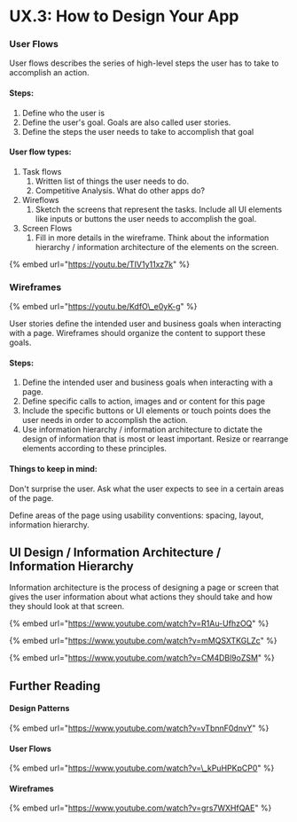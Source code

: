 # UX.3: How to Design Your App

### User Flows

User flows describes the series of high-level steps the user has to take to accomplish an action.

#### Steps:

1. Define who the user is
2. Define the user's goal. Goals are also called user stories.
3. Define the steps the user needs to take to accomplish that goal

#### User flow types:

1. Task flows
   1. Written list of things the user needs to do.
   2. Competitive Analysis. What do other apps do?
2. Wireflows
   1. Sketch the screens that represent the tasks. Include all  UI elements like inputs or buttons the user needs to accomplish the goal.
3. Screen Flows
   1. Fill in more details in the wireframe. Think about the information hierarchy / information architecture of the elements on the screen. 

{% embed url="https://youtu.be/TIV1y11xz7k" %}

### Wireframes

{% embed url="https://youtu.be/KdfO\_e0yK-g" %}

User stories define the intended user and business goals when interacting with a page. Wireframes should organize the content to support these goals.

#### Steps:

1. Define the intended user and business goals when interacting with a page.
2. Define specific calls to action, images and or content for this page
3. Include the specific buttons or UI elements or touch points does the user needs in order to accomplish the action.
4. Use information hierarchy / information architecture to dictate the design of information that is most or least important. Resize or rearrange elements according to these principles.

#### Things to keep in mind:

Don't surprise the user. Ask what the user expects to see in a certain areas of the page.

Define areas of the page using usability conventions: spacing, layout, information hierarchy. 

## UI Design / Information Architecture / Information Hierarchy

Information architecture is the process of designing a page or screen that gives the user information about what actions they should take and how they should look at that screen.

{% embed url="https://www.youtube.com/watch?v=R1Au-UfhzOQ" %}

{% embed url="https://www.youtube.com/watch?v=mMQSXTKGLZc" %}

{% embed url="https://www.youtube.com/watch?v=CM4DBl9oZSM" %}

## Further Reading 

#### Design Patterns

{% embed url="https://www.youtube.com/watch?v=vTbnnF0dnvY" %}

#### User Flows

{% embed url="https://www.youtube.com/watch?v=\_kPuHPKpCP0" %}

#### Wireframes

{% embed url="https://www.youtube.com/watch?v=grs7WXHfQAE" %}

